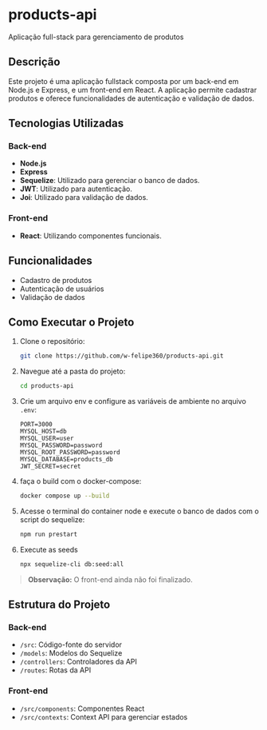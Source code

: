 # products-api
Aplicação full-stack para gerenciamento de produtos

## Descrição
Este projeto é uma aplicação fullstack composta por um back-end em Node.js e Express, e um front-end em React. A aplicação permite cadastrar produtos e oferece funcionalidades de autenticação e validação de dados.

## Tecnologias Utilizadas

### Back-end
- **Node.js**
- **Express**
- **Sequelize**: Utilizado para gerenciar o banco de dados.
- **JWT**: Utilizado para autenticação.
- **Joi**: Utilizado para validação de dados.

### Front-end
- **React**: Utilizando componentes funcionais.

## Funcionalidades
- Cadastro de produtos
- Autenticação de usuários
- Validação de dados

## Como Executar o Projeto


1. Clone o repositório:
    ```bash
    git clone https://github.com/w-felipe360/products-api.git
    ```

2. Navegue até a pasta do projeto:
    ```bash
    cd products-api
    ```
3. Crie um arquivo env e configure as variáveis de ambiente no arquivo `.env`:
    ```env
    PORT=3000
    MYSQL_HOST=db
    MYSQL_USER=user
    MYSQL_PASSWORD=password
    MYSQL_ROOT_PASSWORD=password
    MYSQL_DATABASE=products_db
    JWT_SECRET=secret
    ```

4. faça o build com o docker-compose:
    ```bash
    docker compose up --build
    ```


5. Acesse o terminal do container node e execute o banco de dados com o script do sequelize:
    ```bash
    npm run prestart
    ```

6. Execute as seeds 
    ```bash
    npx sequelize-cli db:seed:all
    ```

> **Observação:** O front-end ainda não foi finalizado.

## Estrutura do Projeto

### Back-end
- `/src`: Código-fonte do servidor
- `/models`: Modelos do Sequelize
- `/controllers`: Controladores da API
- `/routes`: Rotas da API

### Front-end
- `/src/components`: Componentes React
- `/src/contexts`: Context API para gerenciar estados